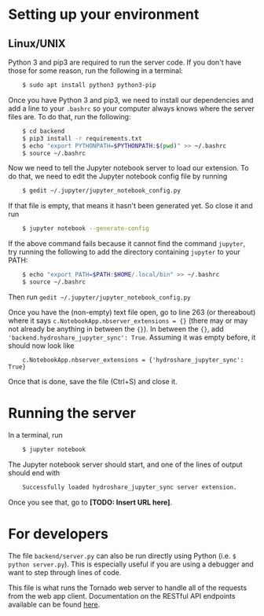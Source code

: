 # Setting up your environment

## Linux/UNIX

Python 3 and pip3 are required to run the server code. If you don't have those for some reason, run the following in a
terminal:

```bash
    $ sudo apt install python3 python3-pip
```

Once you have Python 3 and pip3, we need to install our dependencies and add a line to your `.bashrc` so your
computer always knows where the server files are. To do that, run the following:

```bash
    $ cd backend
    $ pip3 install -r requirements.txt
    $ echo "export PYTHONPATH=$PYTHONPATH:$(pwd)" >> ~/.bashrc
    $ source ~/.bashrc
```

Now we need to tell the Jupyter notebook server to load our extension. To do that, we need to edit the Jupyter notebook
config file by running

```bash
    $ gedit ~/.jupyter/jupyter_notebook_config.py
```

If that file is empty, that means it hasn't been generated yet. So close it and run

```bash
    $ jupyter notebook --generate-config
```

If the above command fails because it cannot find the command `jupyter`, try running the following to add the directory
containing `jupyter` to your PATH:

```bash
    $ echo "export PATH=$PATH:$HOME/.local/bin" >> ~/.bashrc
    $ source ~/.bashrc
```

Then run `gedit ~/.jupyter/jupyter_notebook_config.py`

Once you have the (non-empty) text file open, go to line 263 (or thereabout) where it
says `c.NotebookApp.nbserver_extensions = {}` (there may or may not already be anything in between the `{}`). In between
the `{}`, add `'backend.hydroshare_jupyter_sync': True`. Assuming it was empty before, it should now look like

```
    c.NotebookApp.nbserver_extensions = {'hydroshare_jupyter_sync': True}
```

Once that is done, save the file (Ctrl+S) and close it.

# Running the server

In a terminal, run

```bash
    $ jupyter notebook
```

The Jupyter notebook server should start, and one of the lines of output should end with

```bash
    Successfully loaded hydroshare_jupyter_sync server extension.
```

Once you see that, go to **[TODO: Insert URL here]**.

# For developers

The file `backend/server.py` can also be run directly using Python (i.e. `$ python server.py`). This is especially
useful if you are using a debugger and want to step through lines of code.

This file is what runs the Tornado web server to handle all of the requests from the web app client. Documentation on
the RESTful API endpoints available can be found
[here](https://github.com/kylecombes/hydroshare-jupyter-gui/blob/dev/documentation/API_response_formats.md).